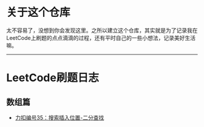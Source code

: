 # 关于这个仓库

太不容易了，没想到你会发现这里。之所以建立这个仓库，其实就是为了记录我在LeetCode上刷题的点点滴滴的过程，还有平时自己的一些小想法，记录美好生活嘛。
***

# LeetCode刷题日志

## 数组篇
* [力扣编号35：搜索插入位置-二分查找](https://mp.weixin.qq.com/s/Nd9ENyh16mxsat0WQpkqSw)
